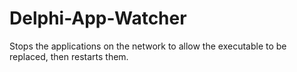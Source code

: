 # Delphi-App-Watcher
Stops the applications on the network to allow the executable to be replaced, then restarts them.
